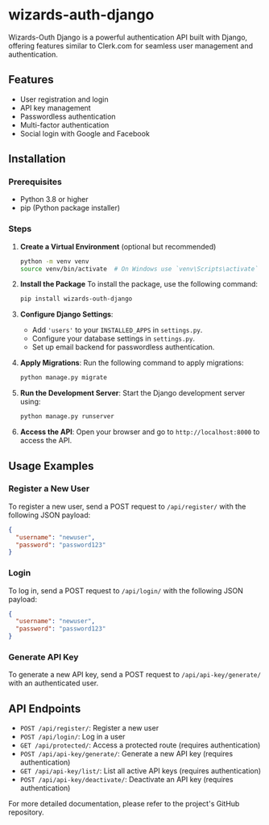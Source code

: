 # wizards-auth-django

Wizards-Outh Django is a powerful authentication API built with Django, offering features similar to Clerk.com for seamless user management and authentication.

## Features
- User registration and login
- API key management
- Passwordless authentication
- Multi-factor authentication
- Social login with Google and Facebook

## Installation

### Prerequisites
- Python 3.8 or higher
- pip (Python package installer)

### Steps

1. **Create a Virtual Environment** (optional but recommended)
   ```bash
   python -m venv venv
   source venv/bin/activate  # On Windows use `venv\Scripts\activate`
   ```

2. **Install the Package**
   To install the package, use the following command:
   ```bash
   pip install wizards-outh-django
   ```

3. **Configure Django Settings**:
   - Add `'users'` to your `INSTALLED_APPS` in `settings.py`.
   - Configure your database settings in `settings.py`.
   - Set up email backend for passwordless authentication.

4. **Apply Migrations**:
   Run the following command to apply migrations:
   ```bash
   python manage.py migrate
   ```

5. **Run the Development Server**:
   Start the Django development server using:
   ```bash
   python manage.py runserver
   ```

6. **Access the API**:
   Open your browser and go to `http://localhost:8000` to access the API.

## Usage Examples

### Register a New User
To register a new user, send a POST request to `/api/register/` with the following JSON payload:
```json
{
  "username": "newuser",
  "password": "password123"
}
```

### Login
To log in, send a POST request to `/api/login/` with the following JSON payload:
```json
{
  "username": "newuser",
  "password": "password123"
}
```

### Generate API Key
To generate a new API key, send a POST request to `/api/api-key/generate/` with an authenticated user.

## API Endpoints

- `POST /api/register/`: Register a new user
- `POST /api/login/`: Log in a user
- `GET /api/protected/`: Access a protected route (requires authentication)
- `POST /api/api-key/generate/`: Generate a new API key (requires authentication)
- `GET /api/api-key/list/`: List all active API keys (requires authentication)
- `POST /api/api-key/deactivate/`: Deactivate an API key (requires authentication)

For more detailed documentation, please refer to the project's GitHub repository.
